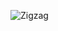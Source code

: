 ![Zigzag](https://github.com/Sujitreddy97/Zig-Zag/assets/109339828/303f51ae-d6c8-4e40-9e61-c4a8118065a9)
